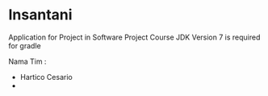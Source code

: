 # Insantani
Application for Project in Software Project Course
JDK Version 7 is required for gradle

Nama Tim :
- Hartico Cesario
- 